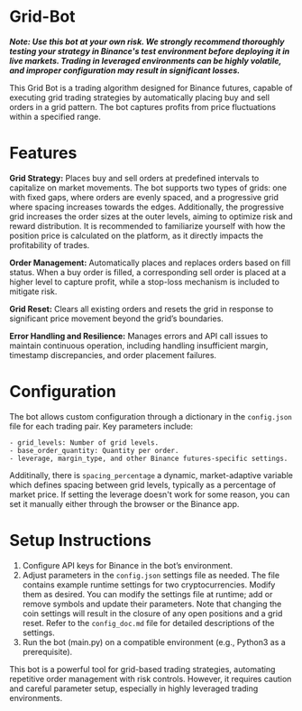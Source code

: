 # Grid-Bot

***Note: Use this bot at your own risk. We strongly recommend thoroughly testing your strategy in Binance's test environment before deploying it in live markets. Trading in leveraged environments can be highly volatile, and improper configuration may result in significant losses.***

This Grid Bot is a trading algorithm designed for Binance futures, capable of executing grid trading strategies by automatically placing buy and sell orders in a grid pattern. The bot captures profits from price fluctuations within a specified range.

# Features

**Grid Strategy:** Places buy and sell orders at predefined intervals to capitalize on market movements. The bot supports two types of grids: one with fixed gaps, where orders are evenly spaced, and a progressive grid where spacing increases towards the edges. Additionally, the progressive grid increases the order sizes at the outer levels, aiming to optimize risk and reward distribution. It is recommended to familiarize yourself with how the position price is calculated on the platform, as it directly impacts the profitability of trades.

**Order Management:** Automatically places and replaces orders based on fill status. When a buy order is filled, a corresponding sell order is placed at a higher level to capture profit, while a stop-loss mechanism is included to mitigate risk.

**Grid Reset:** Clears all existing orders and resets the grid in response to significant price movement beyond the grid’s boundaries.

**Error Handling and Resilience:** Manages errors and API call issues to maintain continuous operation, including handling insufficient margin, timestamp discrepancies, and order placement failures.

# Configuration

The bot allows custom configuration through a dictionary in the ```config.json``` file for each trading pair. Key parameters include:
```
- grid_levels: Number of grid levels.
- base_order_quantity: Quantity per order.
- leverage, margin_type, and other Binance futures-specific settings.
```
Additinally, there is ```spacing_percentage``` a dynamic, market-adaptive variable which defines spacing between grid levels, typically as a percentage of market price. 
If setting the leverage doesn't work for some reason, you can set it manually either through the browser or the Binance app.

# Setup Instructions

1. Configure API keys for Binance in the bot’s environment.
2. Adjust parameters in the ```config.json``` settings file as needed. The file contains example runtime settings for two cryptocurrencies. Modify them as desired. You can modify the settings file at runtime; add or remove symbols and update their parameters. Note that changing the coin settings will result in the closure of any open positions and a grid reset. Refer to the ```config_doc.md``` file for detailed descriptions of the settings.
3. Run the bot (main.py) on a compatible environment (e.g., Python3 as a prerequisite).

This bot is a powerful tool for grid-based trading strategies, automating repetitive order management with risk controls. However, it requires caution and careful parameter setup, especially in highly leveraged trading environments.


